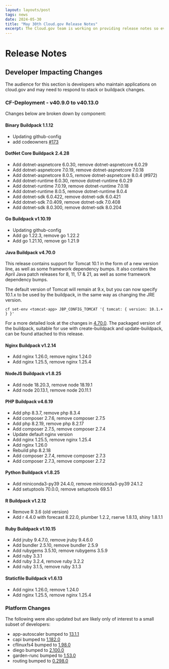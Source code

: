 ```yaml
---
layout: layouts/post
tags: news
date: 2024-05-30
title: "May 30th Cloud.gov Release Notes"
excerpt: The Cloud.gov team is working on providing release notes so everyone can see new features and updates.
---
```


# Release Notes

## Developer Impacting Changes

The audience for this section is developers who maintain applications on cloud.gov and may need to respond to stack or buildpack changes.

### CF-Deployment - v40.9.0 to v40.13.0

Changes below are broken down by component:

#### Binary Buildpack 1.1.12

- Updating github-config
- add codeowners [#173](https://github.com/cloudfoundry/binary-buildpack/pull/173)

#### DotNet Core Buildpack 2.4.28

- Add dotnet-aspnetcore 6.0.30, remove dotnet-aspnetcore 6.0.29
- Add dotnet-aspnetcore 7.0.19, remove dotnet-aspnetcore 7.0.18
- Add dotnet-aspnetcore 8.0.5, remove dotnet-aspnetcore 8.0.4 (#972)
- Add dotnet-runtime 6.0.30, remove dotnet-runtime 6.0.29
- Add dotnet-runtime 7.0.19, remove dotnet-runtime 7.0.18
- Add dotnet-runtime 8.0.5, remove dotnet-runtime 8.0.4
- Add dotnet-sdk 6.0.422, remove dotnet-sdk 6.0.421
- Add dotnet-sdk 7.0.409, remove dotnet-sdk 7.0.408
- Add dotnet-sdk 8.0.300, remove dotnet-sdk 8.0.204

#### Go Buildpack v1.10.19

- Updating github-config
- Add go 1.22.3, remove go 1.22.2
- Add go 1.21.10, remove go 1.21.9

#### Java Buildpack v4.70.0

This release contains support for Tomcat 10.1 in the form of a new version line, as well as some framework dependency bumps. It also contains the April Java patch releases for 8, 11, 17 & 21, as well as some framework dependency bumps.

The default version of Tomcat will remain at 9.x, but you can now specify 10.1.x to be used by the buildpack, in the same way as changing the JRE version.

```shell
cf set-env <tomcat-app> JBP_CONFIG_TOMCAT '{ tomcat: { version: 10.1.+ } }'
```

For a more detailed look at the changes in [4.70.0](https://github.com/cloudfoundry/java-buildpack/releases/tag/v4.70.0). The packaged version of the buildpack, suitable for use with create-buildpack and update-buildpack, can be found attached to this release.

#### Nginx Buildpack v1.2.14

- Add nginx 1.26.0, remove nginx 1.24.0
- Add nginx 1.25.5, remove nginx 1.25.4

#### NodeJS Buildpack v1.8.25

- Add node 18.20.3, remove node 18.19.1
- Add node 20.13.1, remove node 20.11.1

#### PHP Buildpack v4.6.19

- Add php 8.3.7, remove php 8.3.4
- Add composer 2.7.6, remove composer 2.7.5
- Add php 8.2.19, remove php 8.2.17
- Add composer 2.7.5, remove composer 2.7.4
- Update default nginx version
- Add nginx 1.25.5, remove nginx 1.25.4
- Add nginx 1.26.0
- Rebuild php 8.2.18
- Add composer 2.7.4, remove composer 2.7.3
- Add composer 2.7.3, remove composer 2.7.2

#### Python Buildpack v1.8.25

- Add miniconda3-py39 24.4.0, remove miniconda3-py39 24.1.2
- Add setuptools 70.0.0, remove setuptools 69.5.1

#### R Buildpack v1.2.12

- Remove R 3.6 (old version)
- Add r 4.4.0 with forecast 8.22.0, plumber 1.2.2, rserve 1.8.13, shiny 1.8.1.1

#### Ruby Buildpack v1.10.15

- Add jruby 9.4.7.0, remove jruby 9.4.6.0
- Add bundler 2.5.10, remove bundler 2.5.9
- Add rubygems 3.5.10, remove rubygems 3.5.9
- Add ruby 3.3.1
- Add ruby 3.2.4, remove ruby 3.2.2
- Add ruby 3.1.5, remove ruby 3.1.3

#### Staticfile Buildpack v1.6.13

- Add nginx 1.26.0, remove 1.24.0
- Add nginx 1.25.5, remove nginx 1.25.4

### Platform Changes

The following were also updated but are likely only of interest to a small subset of developers:

- app-autoscaler bumped to [13.1.1](https://github.com/cloudfoundry/app-autoscaler-release/releases/tag/v13.1.1)
- capi bumped to [1.182.0](https://github.com/cloudfoundry/capi-release/releases/tag/1.182.0)
- cflinuxfs4 bumped to [1.98.0](https://github.com/cloudfoundry/cflinuxfs4/releases/tag/1.98.0)
- diego bumped to [2.100.0](https://github.com/cloudfoundry/diego-release/releases/tag/v2.100.0)
- garden-runc bumped to [1.53.0](https://github.com/cloudfoundry/garden-runc-release/releases/tag/v1.53.0)
- routing bumped to [0.298.0](https://github.com/cloudfoundry/routing-release/releases/tag/v0.298.0)
